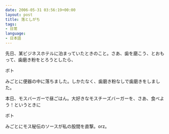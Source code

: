 ```yaml
---
date: 2006-05-31 03:56:19+00:00
layout: post
title: 落としがち
tags:
- 日常
language:
- 日本語
---
```


先日、某ビジネスホテルに泊まっていたときのこと。さあ、歯を磨こう、とおもって、歯磨き粉をとろうとしたら、

ボト

みごとに便器の中に落ちました。しかたなく、歯磨き粉なしで歯磨きをしました。

本日、モスバーガーで昼ごはん。大好きなモスチーズバーガーを、さあ、食べよう！というときに

ボト

みごとにモス秘伝のソースが私の股間を直撃。orz。
